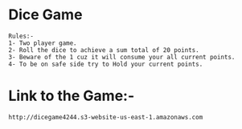 # Dice Game

    Rules:-
    1- Two player game.
    2- Roll the dice to achieve a sum total of 20 points.
    3- Beware of the 1 cuz it will consume your all current points.
    4- To be on safe side try to Hold your current points.

# Link to the Game:-

    http://dicegame4244.s3-website-us-east-1.amazonaws.com
